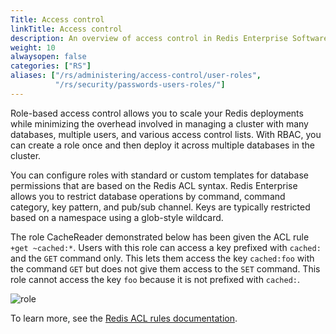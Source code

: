 ```yaml
---
Title: Access control
linkTitle: Access control
description: An overview of access control in Redis Enterprise Software.
weight: 10
alwaysopen: false
categories: ["RS"]
aliases: ["/rs/administering/access-control/user-roles",
          "/rs/security/passwords-users-roles/"]
---
```

Role-based access control allows you to scale your Redis deployments while minimizing the overhead involved in managing a cluster with many databases, multiple users, and various access control lists. With RBAC, you can create a role once and then deploy it across multiple databases in the cluster.

You can configure roles with standard or custom templates for database permissions that are based on the Redis ACL syntax. Redis Enterprise allows you to restrict database operations by command, command category, key pattern, and pub/sub channel.
Keys are typically restricted based on a namespace using a glob-style wildcard.

The role CacheReader demonstrated below has been given the ACL rule `+get ~cached:*`. Users with this role can access a key prefixed with `cached:` 
and the `GET` command only. This lets them access the key `cached:foo` with the command `GET` but does not give them access to the `SET` command. This role cannot access the key `foo` because it is not prefixed with `cached:`.

![role](/images/rs/Redis-Role.png#no-click "role")

To learn more, see the [Redis ACL rules documentation](https://redis.io/docs/manual/security/acl/#acl-rules).
